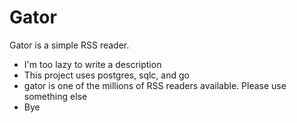 # Gator

Gator is a simple RSS reader.

* I'm too lazy to write a description
* This project uses postgres, sqlc, and go
* gator is one of the millions of RSS readers available. Please use something else
* Bye